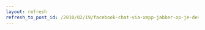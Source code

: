 ```yaml
---
layout: refresh
refresh_to_post_id: /2010/02/19/facebook-chat-via-xmpp-jabber-op-je-desktop-chat-programma
---
```

